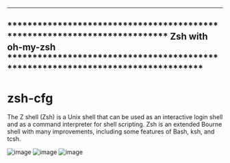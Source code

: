-------------------------------------------------------------------------------------------------------------------------------------------------------------------------------
************************************************************************** Zsh with oh-my-zsh *********************************************************************************
-------------------------------------------------------------------------------------------------------------------------------------------------------------------------------

# zsh-cfg

The Z shell (Zsh) is a Unix shell that can be used as an interactive login shell and as a command interpreter for shell scripting. Zsh is an extended Bourne shell with many improvements, including some features of Bash, ksh, and tcsh. 

![image](https://user-images.githubusercontent.com/83835896/141400741-c20acbb8-c4c5-4e71-88ee-b5f7345a35c7.png)
![image](https://user-images.githubusercontent.com/83835896/141400850-5b13c70e-f966-4efa-b44f-1c2954d4f2e5.png)
![image](https://user-images.githubusercontent.com/83835896/141400977-a67756f6-2d85-430e-a537-734d11e0da9a.png)
